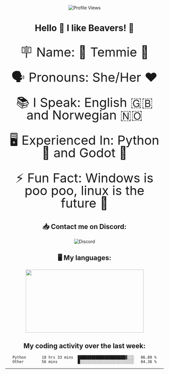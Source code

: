 <p align="center"> <img src="https://komarev.com/ghpvc/?username=JustTemmie" alt="Profile Views" /> </p>  
<h1 align=center>
Hello 👋 I like Beavers! 🦫
</h1>
<p align=center style="line-height:1;font-size:40px;">🪧 Name: 🦫 Temmie 🦫 </p>
<p align=center style="line-height:1;font-size:40px;">🗣️ Pronouns: She/Her ❤️</p>
<p align=center style="line-height:1;font-size:40px;">📚 I Speak: English 🇬🇧 and Norwegian 🇳🇴</p>
<p align=center style="line-height:1;font-size:40px;">🖥️ Experienced In: Python 🐍 and Godot 🤖 </p>
<p align=center style="line-height:1;font-size:40px;">⚡ Fun Fact: Windows is poo poo, linux is the future 🐧</p>
 </p>

<h2 align=center>
📥 Contact me on Discord:
</h2>  
<div align=center style="text-decoration: none;">
    <p>
            <a href="https://discordapp.com/users/368423564229083137" style="text-decoration: none;">
                <img src="https://img.shields.io/badge/-Discord-2d2d2d?style=for-the-badge&logo=Discord" alt="Discord">
            </a>
       
<!--
            <a href="https://t.me/temmietem" style="text-decoration: none;">
                <img src="https://img.shields.io/badge/-Telegram-ffffff?style=for-the-badge&logo=Telegram" alt="Telegram">
            </a>
--!>
    </p>

<h2 align=center>
🖥️ My languages:
</h2>  

    <p href="https://github-readme-stats.vercel.app/api/top-langs/?username=justtemmie&langs_count=8&layout=compact&title_color=f5a9b8&text_color=ffffff&bg_color=202020&border_radius=10">
        <img align="center" src="https://github-readme-stats.vercel.app/api/top-langs/?username=justtemmie&langs_count=8&layout=compact&title_color=f5a9b8&text_color=ffffff&bg_color=202020&border_radius=10" width="375" height="200">
    </p>


<h2 align=center>
My coding activity over the last week:
</h2>  
<!--START_SECTION:waka-->

```text
Python       18 hrs 33 mins  █████████████████████▓░░░   86.89 %
Other        56 mins         █░░░░░░░░░░░░░░░░░░░░░░░░   04.38 %
```

<!--END_SECTION:waka-->
     
     
<!--
    <p href="https://github-readme-stats.vercel.app/api?username=justtemmie&bg_color=30,552586,904e95&title_color=fff&text_color=fff&border_radius=10">
        <img align="center" src="https://github-readme-stats.vercel.app/api?username=justtemmie&bg_color=30,552586,904e95&title_color=fff&text_color=fff&border_radius=10" width="525" height="280">
    </p>
--!>
</div>
<hr>

<!--
this readme was based on DiaDemiEmi's own readme
https://github.com/diademiemi

The cards is using Anuraghazra's github-readme-stats 
https://github.com/anuraghazra/github-readme-stats
--!>

